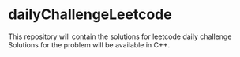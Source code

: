 # dailyChallengeLeetcode
This repository will contain the solutions for leetcode daily challenge
Solutions for the problem will be available in C++.
